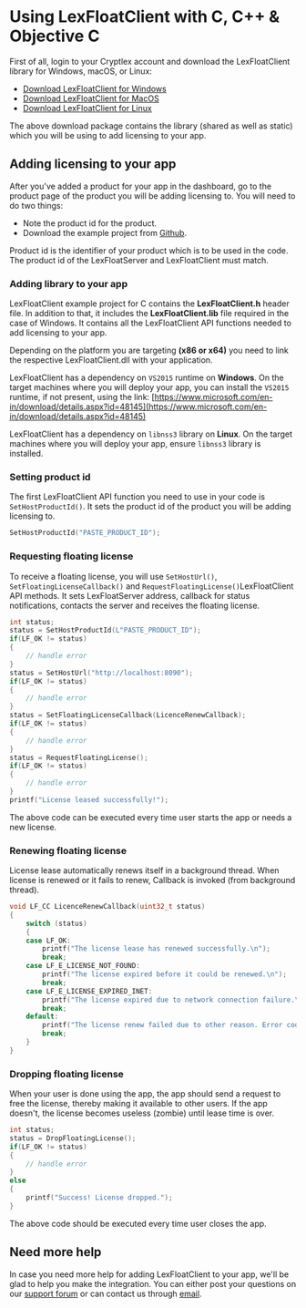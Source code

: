 # Using LexFloatClient with C, C++ & Objective C

First of all, login to your Cryptlex account and download the LexFloatClient library for Windows, macOS, or Linux:

* [Download LexFloatClient for Windows](https://app.cryptlex.com/downloads)
* [Download LexFloatClient for MacOS](https://app.cryptlex.com/downloads)
* [Download LexFloatClient for Linux](https://app.cryptlex.com/downloads)

The above download package contains the library \(shared as well as static\) which you will be using to add licensing to your app.

## Adding licensing to your app

After you've added a product for your app in the dashboard, go to the product page of the product you will be adding licensing to. You will need to do two things:

* Note the product id for the product.
* Download the example project from [Github](https://github.com/cryptlex/lexfloatclient-c).

Product id is the identifier of your product which is to be used in the code. The product id of the LexFloatServer and LexFloatClient must match.

### Adding library to your app

LexFloatClient example project for C contains the **LexFloatClient.h** header file. In addition to that, it includes the **LexFloatClient.lib** file required in the case of Windows. It contains all the LexFloatClient API functions needed to add licensing to your app.

Depending on the platform you are targeting **\(x86 or x64\)** you need to link the respective LexFloatClient.dll with your application.

LexFloatClient has a dependency on `VS2015` runtime on **Windows**. On the target machines where you will deploy your app, you can install the `VS2015` runtime, if not present, using the link: [https://www.microsoft.com/en-in/download/details.aspx?id=48145](https://www.microsoft.com/en-in/download/details.aspx?id=48145)

LexFloatClient has a dependency on `libnss3` library on **Linux**. On the target machines where you will deploy your app, ensure `libnss3` library is installed.

### Setting product id

The first LexFloatClient API function you need to use in your code is `SetHostProductId()`. It sets the product id of the product you will be adding licensing to. 

```c
SetHostProductId("PASTE_PRODUCT_ID");
```

### Requesting floating license

To receive a floating license, you will use `SetHostUrl()`, `SetFloatingLicenseCallback()` and `RequestFloatingLicense()`LexFloatClient API methods. It sets LexFloatServer address, callback for status notifications, contacts the server and receives the floating license.

```c
int status;
status = SetHostProductId(L"PASTE_PRODUCT_ID");
if(LF_OK != status)
{
	// handle error
}
status = SetHostUrl("http://localhost:8090");
if(LF_OK != status)
{
	// handle error
}
status = SetFloatingLicenseCallback(LicenceRenewCallback);
if(LF_OK != status)
{
	// handle error
}
status = RequestFloatingLicense();
if(LF_OK != status)
{
	// handle error
}
printf("License leased successfully!");
```

The above code can be executed every time user starts the app or needs a new license.

### Renewing floating license

License lease automatically renews itself in a background thread. When license is renewed or it fails to renew, Callback is invoked \(from background thread\).

```c
void LF_CC LicenceRenewCallback(uint32_t status)
{
    switch (status)
	{
	case LF_OK:
		printf("The license lease has renewed successfully.\n");
		break;
	case LF_E_LICENSE_NOT_FOUND:
		printf("The license expired before it could be renewed.\n");
		break;
	case LF_E_LICENSE_EXPIRED_INET:
		printf("The license expired due to network connection failure.\n");
		break;
	default:
		printf("The license renew failed due to other reason. Error code: %d\n", status);
		break;
	}
}
```

### Dropping floating license

When your user is done using the app, the app should send a request to free the license, thereby making it available to other users. If the app doesn't, the license becomes useless \(zombie\) until lease time is over.

```c
int status;
status = DropFloatingLicense();
if(LF_OK != status) 
{
	// handle error
}
else 
{
    printf("Success! License dropped.");
}
```

The above code should be executed every time user closes the app.

## Need more help

In case you need more help for adding LexFloatClient to your app, we'll be glad to help you make the integration. You can either post your questions on our [support forum](https://forums.cryptlex.com) or can contact us through [email](mailto:support@cryptlex.com?Subject=Using%20LexFloatClient).

